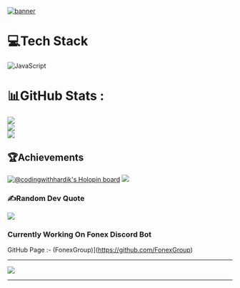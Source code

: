 [![banner](https://i.ibb.co/1zK5fK4/Appscriptbanner.png)](https://i.ibb.co/1zK5fK4/Appscriptbanner.png)
# 💻Tech Stack
![JavaScript](https://img.shields.io/badge/javascript-%23323330.svg?style=plastic&logo=javascript&logoColor=%23F7DF1E)
# 📊GitHub Stats :
![](https://github-readme-stats.vercel.app/api?username=CodingWithHardik&theme=radical&hide_border=false&include_all_commits=true&count_private=true)<br/>
![](https://github-readme-streak-stats.herokuapp.com/?user=CodingWithHardik&theme=radical&hide_border=false)<br/>
![](https://github-readme-stats.vercel.app/api/top-langs/?username=CodingWithHardik&theme=radical&hide_border=false&include_all_commits=true&count_private=false&layout=compact)

## 🏆Achievements
[![@codingwithhardik's Holopin board](https://holopin.io/api/user/board?user=codingwithhardik)](https://holopin.io/@codingwithhardik)
![](https://github-trophies.vercel.app/?username=CodingWithHardik&theme=gruvbox&no-frame=false&no-bg=false&margin-w=4)

### ✍️Random Dev Quote
![](https://quotes-github-readme.vercel.app/api?type=horizontal&theme=radical)

### Currently Working On Fonex Discord Bot
GitHub Page :- (FonexGroup)](https://github.com/FonexGroup)

---
[![](https://visitcount.itsvg.in/api?id=CodingWithHardik&icon=0&color=0)](https://visitcount.itsvg.in)
___
